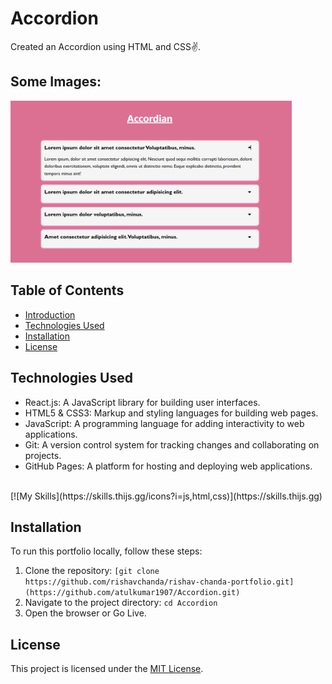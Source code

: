 # Accordion
Created an Accordion using HTML and CSS✌️.

## Some Images:
<img width="450px;" src="images/Screenshot 2023-11-20 182753.png"/>


## Table of Contents
- [Introduction](#introduction)
- [Technologies Used](#technologies-used)
- [Installation](#installation)
- [License](#license)

## Technologies Used
- React.js: A JavaScript library for building user interfaces.
- HTML5 & CSS3: Markup and styling languages for building web pages.
- JavaScript: A programming language for adding interactivity to web applications.
- Git: A version control system for tracking changes and collaborating on projects.
- GitHub Pages: A platform for hosting and deploying web applications.
<br>
[![My Skills](https://skills.thijs.gg/icons?i=js,html,css)](https://skills.thijs.gg)

## Installation
To run this portfolio locally, follow these steps:

1. Clone the repository: `[git clone https://github.com/rishavchanda/rishav-chanda-portfolio.git](https://github.com/atulkumar1907/Accordion.git)`
2. Navigate to the project directory: `cd Accordion`
3. Open the browser or Go Live.

## License
This project is licensed under the [MIT License](LICENSE).

